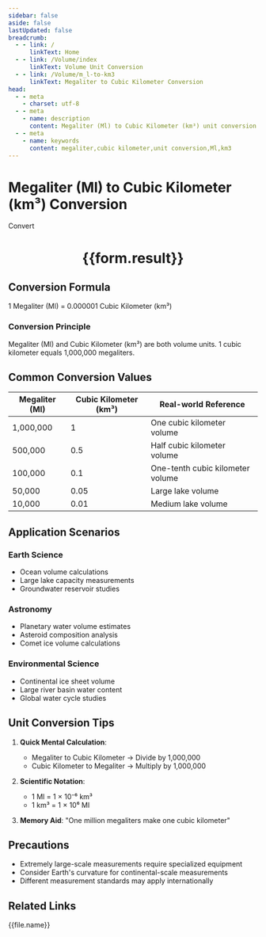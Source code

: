 ```yaml
---
sidebar: false
aside: false
lastUpdated: false
breadcrumb:
  - - link: /
      linkText: Home
  - - link: /Volume/index
      linkText: Volume Unit Conversion
  - - link: /Volume/m_l-to-km3
      linkText: Megaliter to Cubic Kilometer Conversion
head:
  - - meta
    - charset: utf-8
  - - meta
    - name: description
      content: Megaliter (Ml) to Cubic Kilometer (km³) unit conversion tool. 1 megaliter equals 0.000001 cubic kilometers.
  - - meta
    - name: keywords
      content: megaliter,cubic kilometer,unit conversion,Ml,km3
---
```


# Megaliter (Ml) to Cubic Kilometer (km³) Conversion

<script setup>
import { onMounted, reactive, inject ,ref  } from 'vue'
import { NButton,NForm ,NFormItem,NInput,NInputNumber,NSelect,NCard,useMessage ,NGrid ,NGi } from 'naive-ui'
import { defineClientComponent } from 'vitepress'
import { Volume } from '../files';

const convert = inject('convert')
const formRef = ref(null);
const rules = {
  number:{
    required: true,
    type: 'number',
    trigger: "blur"
  }
}
const form = reactive({
  number:null,
  result:'',
  title:'Megaliter (Ml) to Cubic Kilometer (km³) Conversion'
})

const convertHandler = (e) => {
  e.preventDefault();
  formRef.value?.validate((errors)=>{
    if (!errors) {
      form.result = `${form.number} Ml = ${convert(form.number).from('Ml').to('km3')} km³`
    }
  })
}
</script>

<n-form size="large" :model="form" ref='formRef' :rules="rules">
  <n-form-item label="Value" path="number">
    <n-input-number size="large" style="width:100%" :min="0" v-model:value="form.number" placeholder="Enter megaliter value" />
  </n-form-item>
  <n-form-item>
    <n-button type="info" style="width:100%" @click="convertHandler">Convert</n-button>
  </n-form-item>
</n-form>
<n-card embedded :bordered="false" hoverable>
  <div style="text-align:center">
    <h1>{{form.result}}</h1>
  </div>
</n-card>

## Conversion Formula
1 Megaliter (Ml) = 0.000001 Cubic Kilometer (km³)

### Conversion Principle
Megaliter (Ml) and Cubic Kilometer (km³) are both volume units. 1 cubic kilometer equals 1,000,000 megaliters.

## Common Conversion Values
| Megaliter (Ml) | Cubic Kilometer (km³) | Real-world Reference                |
|----------------|-----------------------|-------------------------------------|
| 1,000,000      | 1                     | One cubic kilometer volume          |
| 500,000        | 0.5                   | Half cubic kilometer volume         |
| 100,000        | 0.1                   | One-tenth cubic kilometer volume    |
| 50,000         | 0.05                  | Large lake volume                   |
| 10,000         | 0.01                  | Medium lake volume                  |

## Application Scenarios
### Earth Science
- Ocean volume calculations
- Large lake capacity measurements
- Groundwater reservoir studies

### Astronomy
- Planetary water volume estimates
- Asteroid composition analysis
- Comet ice volume calculations

### Environmental Science
- Continental ice sheet volume
- Large river basin water content
- Global water cycle studies

## Unit Conversion Tips
1. **Quick Mental Calculation**:
   - Megaliter to Cubic Kilometer → Divide by 1,000,000
   - Cubic Kilometer to Megaliter → Multiply by 1,000,000

2. **Scientific Notation**:
   - 1 Ml = 1 × 10⁻⁶ km³
   - 1 km³ = 1 × 10⁶ Ml

3. **Memory Aid**:
   "One million megaliters make one cubic kilometer"

## Precautions
- Extremely large-scale measurements require specialized equipment
- Consider Earth's curvature for continental-scale measurements
- Different measurement standards may apply internationally

## Related Links
<n-grid x-gap="12" :cols="2">
  <n-gi v-for="(file, index) in Volume" :key="index">
    <n-button
      text
      tag="a"
      :href="file.path"
      type="info"
    >
      {{file.name}}
    </n-button>
  </n-gi>
</n-grid>